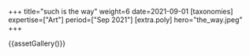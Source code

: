+++
title="such is the way"
weight=6
date=2021-09-01
[taxonomies]
expertise=["Art"]
period=["Sep 2021"]
[extra.poly]
hero="the_way.jpeg"
+++



{{assetGallery()}}